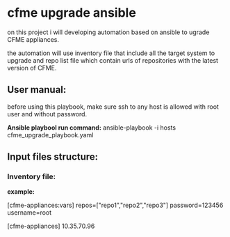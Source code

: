 # cfme upgrade ansible

on this project i will developing automation based on ansible to ugrade CFME appliances.

the automation will use inventory file that include all the target system to upgrade and
repo list file which contain urls of repositories with the latest version of CFME.

## User manual:

before using this playbook, make sure ssh to any host is allowed with root user and without password.

**Ansible playbool run command:**
ansible-playbook -i hosts cfme_upgrade_playbook.yaml

## Input files structure:
### Inventory file:

**example:**

[cfme-appliances:vars]
repos=["repo1","repo2","repo3"]
password=123456
username=root

[cfme-appliances]
10.35.70.96


